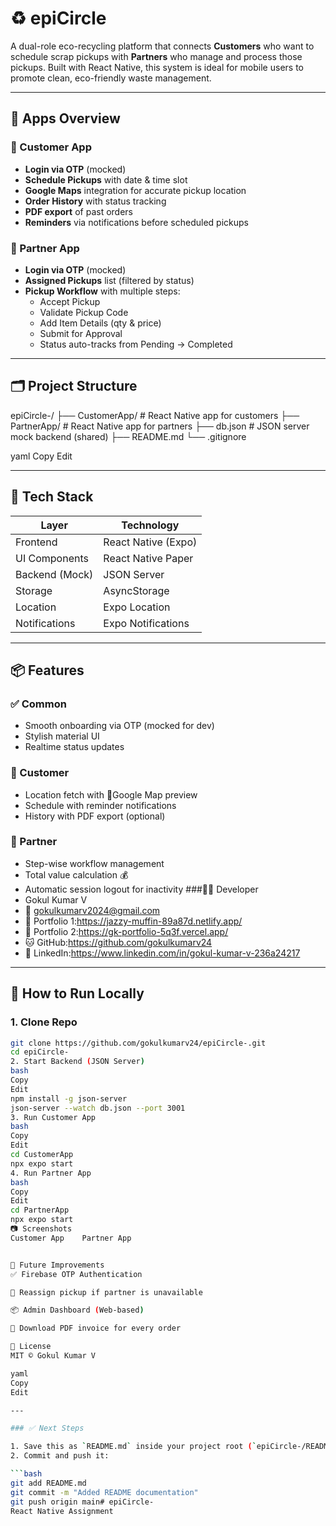 # ♻️ epiCircle

A dual-role eco-recycling platform that connects **Customers** who want to schedule scrap pickups with **Partners** who manage and process those pickups. Built with React Native, this system is ideal for mobile users to promote clean, eco-friendly waste management.

---

## 📱 Apps Overview

### 👤 Customer App
- **Login via OTP** (mocked)
- **Schedule Pickups** with date & time slot
- **Google Maps** integration for accurate pickup location
- **Order History** with status tracking
- **PDF export** of past orders
- **Reminders** via notifications before scheduled pickups

### 👷 Partner App
- **Login via OTP** (mocked)
- **Assigned Pickups** list (filtered by status)
- **Pickup Workflow** with multiple steps:
  - Accept Pickup
  - Validate Pickup Code
  - Add Item Details (qty & price)
  - Submit for Approval
  - Status auto-tracks from Pending → Completed

---

## 🗂 Project Structure

epiCircle-/
├── CustomerApp/ # React Native app for customers
├── PartnerApp/ # React Native app for partners
├── db.json # JSON server mock backend (shared)
├── README.md
└── .gitignore

yaml
Copy
Edit

---

## 🚀 Tech Stack

| Layer         | Technology                 |
|---------------|-----------------------------|
| Frontend      | React Native (Expo)        |
| UI Components | React Native Paper         |
| Backend (Mock)| JSON Server                |
| Storage       | AsyncStorage               |
| Location      | Expo Location              |
| Notifications| Expo Notifications         |

---

## 📦 Features

### ✅ Common
- Smooth onboarding via OTP (mocked for dev)
- Stylish material UI
- Realtime status updates

### 👤 Customer
- Location fetch with 📍Google Map preview
- Schedule with reminder notifications
- History with PDF export (optional)

### 👷 Partner
- Step-wise workflow management
- Total value calculation 💰
- Automatic session logout for inactivity
###👨‍💻 Developer
- Gokul Kumar V
- 📧 gokulkumarv2024@gmail.com
- 🔗 Portfolio 1:https://jazzy-muffin-89a87d.netlify.app/
- 🔗 Portfolio 2:https://gk-portfolio-5q3f.vercel.app/
- 🐱 GitHub:https://github.com/gokulkumarv24
- 💼 LinkedIn:https://www.linkedin.com/in/gokul-kumar-v-236a24217


---

## 🧪 How to Run Locally

### 1. Clone Repo

```bash
git clone https://github.com/gokulkumarv24/epiCircle-.git
cd epiCircle-
2. Start Backend (JSON Server)
bash
Copy
Edit
npm install -g json-server
json-server --watch db.json --port 3001
3. Run Customer App
bash
Copy
Edit
cd CustomerApp
npx expo start
4. Run Partner App
bash
Copy
Edit
cd PartnerApp
npx expo start
📷 Screenshots
Customer App	Partner App


📌 Future Improvements
✅ Firebase OTP Authentication

🔄 Reassign pickup if partner is unavailable

📦 Admin Dashboard (Web-based)

🧾 Download PDF invoice for every order

📃 License
MIT © Gokul Kumar V

yaml
Copy
Edit

---

### ✅ Next Steps

1. Save this as `README.md` inside your project root (`epiCircle-/README.md`)
2. Commit and push it:

```bash
git add README.md
git commit -m "Added README documentation"
git push origin main# epiCircle-
React Native Assignment

